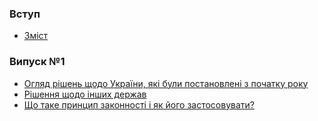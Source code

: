### Вступ

* [Зміст](README.md)

### Випуск №1 
* [Огляд рішень щодо України, які були постановлені з початку року](1/main-review.md)
* [Рішення щодо інших держав](1/others-counties.md)
* [Що таке принцип законності і як його застосовувати?](1/zakonnist.md)




